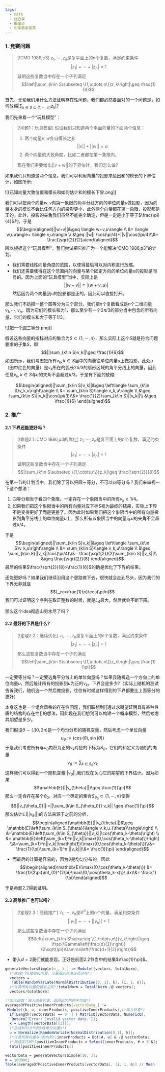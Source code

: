 ```yaml
---
tags:
  - math
  - 组合学
  - 概率论
  - 中学数学竞赛
---
```

### 1. 竞赛问题

> [!CMO 1986,p3]
> $z_1,\cdots,z_n$是复平面上的n个复数，满足约束条件$$|z_1|+\cdots+|z_n|=1$$证明这些复数当中存在一个子列满足$$\left|\sum_{k\in S\subseteq \{1,\cdots,n\}}z_k\right|\geq \frac{1}{6}$$

首先，无论我们用什么方法证明存在性问题，我们都必然要面对的一个问题是，如何放缩$|\sum_{k\in S\subseteq \{1,\cdots,n\}}z_k|$?

我们先来看一个“玩具模型”：

> [!问题1：玩具模型]
> 假设我们只知道两个平面向量的下面两个信息：
> 1. 两个向量$v,w$各自模长之和$$||v||+||w||=a$$
> 2. 两个向量的大致角度，比如二者都在第一象限内。
> 
> 现在我们需要给出$||v+w||$的下界估计，我们怎么做?

如果我们只知道这两个信息，我们可以利用向量的投影来给出和的模长的下界估计，如图所示:

![[已知向量大致位置和模长和如何估计和的模长下界.png]]

我们可以把两个向量$w,v$向第一象限的角平分线方向的单位向量$u$做投影，因为向量本身的模长不会比任何方向的投影更小，此外两个向量都在第一象限，投影都是正的。此外，投影的夹角我们虽然不能完全确定，但是一定是小于等于$\frac{\pi}{4}$的，于是$$\begin{aligned}||w+v||&\geq 
\langle w+v,u\rangle \\ &= 
\langle w,u\rangle+ \langle v,u\rangle \\ &\geq ||w|| \cos(\pi/4)+||v||\cos(\pi/4)\\&= \frac{\sqrt{2}}{2}a\end{aligned}$$
所以根据这个“玩具模型”，我们尝试把它推广为一个能解决“CMO 1986,p3”的计划。

* 我们需要线性向量角度的范围，以使得最后可以对内积进行放缩。
* 我们还需要使得在这个范围内的向量与某个固定方向的单位向量$u$的投影是同号的。因为上面的“玩具模型”当中，实际上是$$||w+v||\geq 
|\langle w+v,u\rangle|$$然后因为两个向量到u的投影都是正的，因此可以直接打开。

那么我们不妨把一整个圆等分为三个部分。我们把$n$个复数看成是n个二维向量$v_1,\cdots,v_n$，因为它们的模长和为$1$，那么至少有一个$2\pi/3$的部分当中包含的所有向量，它们的模长和大于等于$1/3$。

![[把一个圆三等分.png]]

假设这些向量的指标对应的集合为$S \subset \{1,\cdots,n\}$，那么实际上这个$S$就是符合问题要求的子集$S$，即$$||\sum_{k\in S}v_k||\geq \frac{1}{6}$$
如图所示，我们考虑把所有$v_k,k\in S$当中的向量往单位向量$u$上做投影，此处$u$（图中红色的向量）是$v_k$所在的弧长$2\pi/3$的扇形区域的角平分线上的向量，因此任意$v_k,k\in S$与$u$的夹角不会超过$\pi/3$。于是有下面的放缩:

$$\begin{aligned}||\sum_{k\in S}v_k||&\geq 
\left\langle \sum_{k\in S}v_k,u\right\rangle \\ &= 
\sum_{k\in S}\langle v_k,u\rangle \\ &\geq \sum_{k\in S}||v_k||\cos(\pi/3)\\&= \frac{1}{2}\sum_{k\in S}||v_k||\\ &\geq \frac{1}{6} \end{aligned}$$


### 2. 推广

#### 2.1 下界还能更好吗？

> [!命题2.1 :CMO 1986,p3的优化]
> $z_1,\cdots,z_n$是复平面上的n个复数，满足约束条件$$|z_1|+\cdots+|z_n|=1$$证明这些复数当中存在一个子列满足$$|\sum_{k\in S\subseteq \{1,\cdots,n\}}z_k|\geq \frac{\sqrt{2}}{8}$$

在第一节的计划当中，我们除了可以把圆三等分，不可以四等分吗？我们来审视一下这个想法：
1. 四等分相当于看四个象限，一定存在一个象限当中的所有$v_k\geq 1/4$。
2. 如果我们把这个象限当中的所有向量对应下标$S$视为最终的结果，实际上下界不是变得更好了而是更差了。因为此时如果我们把这个象限当中的所有向量投影到角平分线上的单位向量$u$上，那么所有该象限当中的向量与$u$的夹角不会超过$\pi/4$。

于是$$\begin{aligned}||\sum_{k\in S}v_k||&\geq 
\left\langle \sum_{k\in S}v_k,u\right\rangle \\ &= 
\sum_{k\in S}\langle v_k,u\rangle \\ &\geq \sum_{k\in S}||v_k||\cos(\pi/4)\\&= \frac{\sqrt{2}}{2}\sum_{k\in S}||v_k||\\ &\geq \frac{\sqrt{2}}{8} \end{aligned}$$最后的结果$\frac{\sqrt{2}}{8}>\frac{1}{6}$的确是优化了下界的结果。

还能更好吗？如果我们继续沿用这个思路做下去，很快就会走到尽头，因为我们的下界无非就是$$L_n:=\frac{1}{n}\cos(\pi/n)$$我们可以证明这个序列在取正整数的时候，就是$L_4$最大，然后就会不断下降。

那么这个idea彻底山穷水尽了吗？

#### 2.2 最好的下界是什么?

> [!定理2.2：继续优化]
> $z_1,\cdots,z_n$是复平面上的n个复数，满足约束条件$$|z_1|+\cdots+|z_n|=1$$那么这些复数当中存在一个子列满足$$\left|\sum_{k\in S\subseteq \{1,\cdots,n\}}z_k\right|\geq \frac{1}{\pi}$$

一定要等分吗？一定要选角平分线上的单位向量吗？如果我随机选一个方向上的单位向量$u$，然后统计所有的投影到$u$为正的$v_k$，下界会是多少?（实际上随机的测试告诉我们，随机选一个然后做投影，往往有时候这样得到的下界都要比上面等分的更好）

本身这也是一个组合风格的存在性问题，我们联想到[[通过求期望证明具有某种性质的结构的存在性]]的想法，因此现在我们想到可以构建一个概率模型，然后考虑其期望是多少。

我们假设$\theta\sim U[0,2\pi)$是一个均匀分布的随机变量，然后考虑一个单位向量$$u_{\theta}:=(\cos(\theta),\sin(\theta))$$于是我们考虑所有与$u_{\theta}$内积为正的$v_k$对应的下标为$S_{\theta}$，它们的和定义为随机的向量$$v_{\theta}:=\sum_{k\in S_{\theta}} v_k$$这样我们可以得到一个随机变量$||v_{\theta}||$,我们现在关心它的期望的下界估计。因为如果$$\mathbb{E}(||v_{\theta}||)\geq \frac{1}{\pi}$$那么一定会存在某个$\theta_0$，对应一个确定的集合$S_{\theta_0}\subset \{1,\cdots,n\}$使得$$||v_{\theta_0}||:=||\sum_{k\in S_{\theta_0}} v_k|| \geq \frac{1}{\pi}$$
那么估计$\mathbb{E}(||v_{\theta}||)$的方法来源于之前的分析，$$\begin{aligned}\mathbb{E}(||v_{\theta}||)&\geq \mathbb{E}\left(\sum_{k\in S_{\theta}}\langle v_k,u_{\theta}\rangle\right) \\ &=\mathbb{E}\left(\sum_{k\in S_{\theta}}||v_k||\cos(\theta_k-\theta)\right) \\ &= \mathbb{E}\left(\sum_{k=1}^n||v_k||\max\{0,\cos(\theta_k-\theta)\}\right) \\&=\sum_{k=1}^n||v_k||\mathbb{E}(\max\{0,\cos(\theta_k-\theta)\})\\&= \frac{1}{\pi}\sum_{k=1}^n ||v_k||\\&= \frac{1}{\pi} \end{aligned}$$
* 而最后的计算是容易的，因为$\theta$是均匀分布的，因此$$\begin{aligned}\mathbb{E}(\max\{0,\cos(\theta_k-\theta)\}) &= \frac{1}{2\pi}\int_{0}^{2\pi}\max\{0,\cos(\theta_k-x)\}\,dx\\&= \frac{1}{\pi}\end{aligned}$$

于是命题2.2得到证明。


#### 2.3 高维推广也可以吗?

> [!定理2.3：高维推广]
> $v_1,\cdots,v_n$是$\mathbb{R}^d$上的n个向量，满足约束条件$$||v_1||+\cdots+||v_n||=1$$那么这些复数当中存在一个子列满足$$\left\|\sum_{k\in S\subseteq \{1,\cdots,n\}}v_k\right\|\geq \frac{\Gamma\left(\frac{d}{2}\right)}{2\sqrt{\pi}\Gamma\left(\frac{d+1}{2}\right)}$$

* 带入$d=2$我们就能发现，正好是前面2.2节当中的结果$\frac{1}{\pi}$。


```mathematica
generateVectorsSimple[n_, k_] := Module[{vectors, totalNorm},
  (*生成n个k维随机向量，分量服从标准正态分布*)
  vectors = 
   Table[RandomVariate[NormalDistribution[0, 1], k], {i, 1, n}];
  (*计算所有向量的模长之和*)totalNorm = Total[Norm /@ vectors];
  vectors/totalNorm]

(*定义函数：输入向量列表，返回正内积的平均值*)
averageOfPositiveInnerProducts[vectorData_] := 
 Module[{k, u, innerProducts, positiveInnerProducts},(*输入检查*)
  If[Length[vectorData] == 0 || ! MatrixQ[vectorData, NumericQ], 
   Return["Error: Invalid vector data."]];
  k = Length[vectorData[[1]]];
  (*生成均匀分布的k维单位向量u*)
  u = Normalize[RandomVariate[NormalDistribution[0,1], k]];
  (*计算所有向量与u的内积*)innerProducts = Dot[#, u] & /@ vectorData;
  (*筛选正内积*)positiveInnerProducts = Select[innerProducts, # > 0 &];
  Total[positiveInnerProducts]]

vectorData = generateVectorsSimple[10, 3];
m = 100000;
Table[averageOfPositiveInnerProducts[vectorData], {i, 1, m}] // Mean
```

